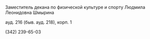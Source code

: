 Заместитель декана по физической культуре и спорту
Людмила Леонидовна Шмырина
ауд. 216 (быв. ауд. 218), корп. 1
(342) 239-65-03